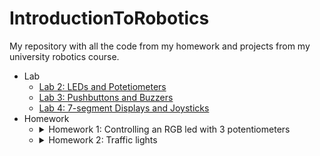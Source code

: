 # IntroductionToRobotics
My repository with all the code from my homework and projects from my university robotics course. 

- Lab
  - [Lab 2: LEDs and Potetiometers](/Lab/Lab%202)
  - [Lab 3: Pushbuttons and Buzzers](/Lab/Lab%203)
  - [Lab 4: 7-segment Displays and Joysticks](/Lab/Lab%204)
- Homework 
  - <details>
    <summary>Homework 1: Controlling an RGB led with 3 potentiometers</summary>
    <ol>
      <li> <b>Code:</b> <a href="/Homework/Homework_1.ino">Homework_1.ino</a></li>
      <li> <b>Technical Task:</b> Use a separate potentiometer in controlling each of the color of the RGB led. The control must be done with digital electronics (aka you must read the value of the potentiometer with Arduino, and write a mapped value to each of the pins connected to the led.</li>
      <li> <b>Coding task:</b> Coding style is of utmost importance. You must have a perfectly clean code in order to receive the maximum grade. Keep in mind that magic numbers are not accepted, although you might see them in the lab (as a trade-off for speed). Remember to be consistent in your style, check the style guide and the provided style document and use correct spacing.</li>
      <li> <b>Video:</b> https://youtu.be/HP5m1wVidqQ</li>
    </ol>
    
    ![signal-2021-10-26-223956_001](https://user-images.githubusercontent.com/61534490/138949839-e7d2ab05-39b8-4c67-be94-33af6387f5c7.jpeg) 
    ![signal-2021-10-26-224011_001](https://user-images.githubusercontent.com/61534490/138949855-a489288b-ceac-45ae-8cb0-a0de0ee7be67.jpeg)
    </details>

  - <details>
    <summary>Homework 2: Traffic lights</summary>
    <ol>
      <li> <b>Code:</b> <a href="/Homework/Homework_2.ino">Homework_2.ino</a></li>
      <li> <b>Technical Task:</b> Building the traffic lights for a crosswalk. You will use 2 LEDs to represent the traffic lights for people (red and green) and 3 LEDs to represent the traffic lights for cars (red, yellow and green).</li>
      <li> <b>Coding task:</b> The system has the following states: State 1 (default, reinstated after state 4 ends): green light for cars, red light for people, no sounds. Duration: indefinite, changed by pressing the button. State 2 (initiated by counting down 10 seconds after a button press): the light should be yellow for cars, red for people and no sounds. Duration: 3 seconds. State 3 (iniated after state 2 ends): red for cars, green for people and a beeping sound from the buzzer at a constant interval. Duration: 10 seconds. State 4 (initiated after state 3 ends): red for cars, blinking green for people and a beeping sound from the buzzer, at a constant interval, faster than the beeping in state 3. This state should last 5 seconds. Be careful: pressing the button in any state other than state 1 should NOT yield any actions.</li>
      <li> <b>Video:</b> https://youtu.be/99ff-oNFGz4</li>
    </ol>
  
    ![signal-2021-11-03-232115_001](https://user-images.githubusercontent.com/61534490/140195230-48a50108-2552-40d6-98bb-9c022f5307b9.jpeg)
    ![signal-2021-11-03-232115_002](https://user-images.githubusercontent.com/61534490/140195446-c2c7a526-4653-48e8-9d5e-be4b0842340c.jpeg)
    </details>

